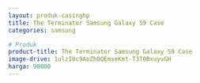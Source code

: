 ```yaml
---
layout: produk-casinghp
title: The Terminator Samsung Galaxy S9 Case
categories: samsung

# Produk
product-title: The Terminator Samsung Galaxy S9 Case
image-drive: 1ulzI8c9AoZh0QEmxeKmt-T3T0BxuyvGH
harga: 90000
---
```

